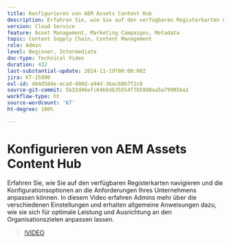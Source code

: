 ```yaml
---
title: Konfigurieren von AEM Assets Content Hub
description: Erfahren Sie, wie Sie auf den verfügbaren Registerkarten navigieren und die Konfigurationsoptionen an die Anforderungen Ihres Unternehmens anpassen können.
version: Cloud Service
feature: Asset Management, Marketing Campaigns, Metadata
topic: Content Supply Chain, Content Management
role: Admin
level: Beginner, Intermediate
doc-type: Technical Video
duration: 432
last-substantial-update: 2024-11-19T00:00:00Z
jira: KT-15990
exl-id: d04d584e-ecad-498d-a94d-36ac60b7f2c0
source-git-commit: 5b32d46efc64bbdb35554f7b5980aa5a79905ba1
workflow-type: ht
source-wordcount: '67'
ht-degree: 100%

---
```


# Konfigurieren von AEM Assets Content Hub

Erfahren Sie, wie Sie auf den verfügbaren Registerkarten navigieren und die Konfigurationsoptionen an die Anforderungen Ihres Unternehmens anpassen können. In diesem Video erfahren Admins mehr über die verschiedenen Einstellungen und erhalten allgemeine Anweisungen dazu, wie sie sich für optimale Leistung und Ausrichtung an den Organisationszielen anpassen lassen.

>[!VIDEO](https://video.tv.adobe.com/v/3439311/?learn=on&enablevpops)
